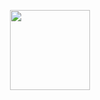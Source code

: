 

<p align="center">
<img src="https://github.com/mahozad/mahozad/blob/master/logo.svg" height="128px"></img>
</p>

<!-- <p>
We tend to attribute chance and accidents to external forces:
I was born in 1996-1-1 which corresponds to year 1374 in persian calendar; the length of the path in my logo is 1374 pixels - all by accident.
Do you see how special I am?!😄
</p> -->

<!--
**mahozad/mahozad** is a ✨ _special_ ✨ repository because its `README.md` (this file) appears on your GitHub profile.

Here are some ideas to get you started:
### Hi there 👋
- 🔭 I’m currently working on ...
- 🌱 I’m currently learning ...
- 👯 I’m looking to collaborate on ...
- 🤔 I’m looking for help with ...
- 💬 Ask me about ...
- 📫 How to reach me: ...
- 😄 Pronouns: ...
- ⚡ Fun fact: ...
-->
